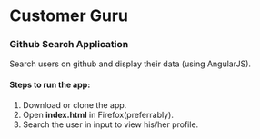 # Customer Guru
### Github Search Application

Search users on github and display their data (using AngularJS).

#### Steps to run the app:

1. Download or clone the app.
2. Open **index.html** in Firefox(preferrably).
3. Search the user in input to view his/her profile.
